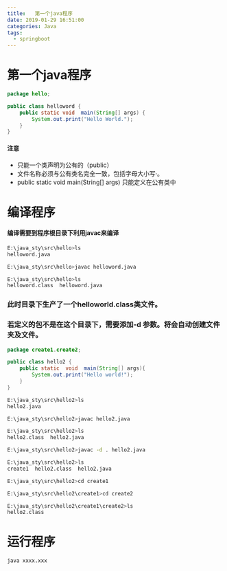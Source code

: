 ```yaml
---
title:   第一个java程序
date: 2019-01-29 16:51:00
categories: Java
tags:
  - springboot
---
```

# 第一个java程序
```java 
package hello;

public class helloword {
    public static void  main(String[] args) {
        System.out.print("Hello World.");
    }
}
```
#### 注意
- 只能一个类声明为公有的（public）
- 文件名称必须与公有类名完全一致，包括字母大小写·。
- public static  void main(String[] args) 只能定义在公有类中

# 编译程序
#### 编译需要到程序根目录下利用javac来编译
```bash 
E:\java_sty\src\hello>ls
helloword.java

E:\java_sty\src\hello>javac helloword.java

E:\java_sty\src\hello>ls
helloword.class  helloword.java
```
### 此时目录下生产了一个helloworld.class类文件。
### 若定义的包不是在这个目录下，需要添加-d 参数。将会自动创建文件夹及文件。
``` java
package create1.create2;

public class hello2 {
    public static  void  main(String[] args){
        System.out.print("Hello world!");
    }
}
```
``` sh
E:\java_sty\src\hello2>ls
hello2.java

E:\java_sty\src\hello2>javac hello2.java

E:\java_sty\src\hello2>ls
hello2.class  hello2.java

E:\java_sty\src\hello2>javac -d . hello2.java

E:\java_sty\src\hello2>ls
create1  hello2.class  hello2.java

E:\java_sty\src\hello2>cd create1

E:\java_sty\src\hello2\create1>cd create2

E:\java_sty\src\hello2\create1\create2>ls
hello2.class
```
# 运行程序
```
java xxxx.xxx
```